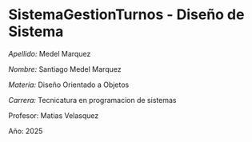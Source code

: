 # SistemaGestionTurnos - Diseño de Sistema

*Apellido:* Medel Marquez

*Nombre:* Santiago Medel Marquez

*Materia:* Diseño Orientado a Objetos

*Carrera:*  Tecnicatura en programacion de sistemas 

Profesor: Matias Velasquez

Año: 2025
